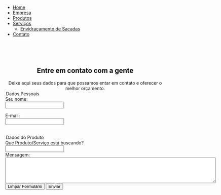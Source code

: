 <!DOCTYPE html>

<html lang="pt-BR">
<head>
<title>C.E.S.P.E.R</title>

<meta name="keywords" content="persianas, cortinas, envidraçamento, sacada">
<meta charset="utf-8">
<meta name="viewport" content="width=device-width, initial-scale=1">
<!-- CSS only -->
<link href="https://cdn.jsdelivr.net/npm/bootstrap@5.1.3/dist/css/bootstrap.min.css" rel="stylesheet" integrity="sha384-1BmE4kWBq78iYhFldvKuhfTAU6auU8tT94WrHftjDbrCEXSU1oBoqyl2QvZ6jIW3" crossorigin="anonymous">
<!-- JavaScript Bundle with Popper -->
<script src="https://cdn.jsdelivr.net/npm/bootstrap@5.1.3/dist/js/bootstrap.bundle.min.js" integrity="sha384-ka7Sk0Gln4gmtz2MlQnikT1wXgYsOg+OMhuP+IlRH9sENBO0LRn5q+8nbTov4+1p" crossorigin="anonymous"></script>

<link rel="stylesheet" href="estilo.css">
<link rel="stylesheet" href="https://cdnjs.cloudflare.com/ajax/libs/font-awesome/4.7.0/css/font-awesome.min.css">

</head>
  <head>
  <link rel="stylesheet" href="caixa1.css">
  <title>Contato</title>
  <link rel="stylesheet" type="text/css" href="fundo.css">
  </head>

  <div class="container mt-3"> <!--vai de 1 a 5-->
   <ul class="nav justify-content-center">
   <li class="nav-item">
   <a class="nav-link" href="index.html"><i class="fa fa-home w3-large"></i> Home</a>
   </li>

   <li class="nav-item">
   <a class="nav-link" href="empresa.html">Empresa</a>
   </li>

   <li class="nav-item dropdown">
   <a class="nav-link"  data-bs-toggle ="dropdown" href="produtos.html">Produtos</a>
   </li>

   <li class="nav-item dropdown">
   <a class="nav-link dropdown-toggle" data-bs-toggle="dropdown" href="serviços.html">Serviços</a>
   <ul class="dropdown-menu">
   <li><a class="dropdown-item" href="#">Envidraçamento de Sacadas</a></li>
   </ul>
   </li>

   <li class="nav-item">
   <a class="nav-link" href="contato.html">Contato</a>
   </li>
   </ul>
   </div>
   <body>
   </br>
   </br>
   </br> 

   <center>
   <div class="caixa2">
   <link rel="stylesheet" href="caixa2.css">
   <h2 style="color:black">Entre em contato com a gente</h2>
   </center>

   <div>
   <link rel="stylesheet" href="caixa3.css"> 
   <div class="caixa3">
   <center>
   <legend>Deixe aqui seus dados para que possamos entar em contato e oferecer o melhor orçamento.</legend>
   </center> 
   <legend>Dados Pessoais</legend>
   <label for="nome">Seu nome:</label>
   <br/>
   <input id="nome" type="text">
   <br/>

   <label for="email">E-mail:</label>
   <br/>
   <input id="email" type="email">
   <br/>
   <br/>
                    
   <legend>Dados do Produto</legend>
   <label>Que Produto/Serviço está buscando?</label>
   <br/>
   <input list="produtos">
   <datalist id="produtos">
   <option value="Persianas">
   <option value="Cortinas">
   <option value="Envidraçamento">
   <option value="Outro">
   </datalist>
   <br/>
   <label for="mensagem">Mensagem:</label><br/>
   <textarea id="mensagem" rows="5" cols="80"></textarea>
   <br/>
   <button type="reset">Limpar Formulário</button>
   <input id="botao" type="submit" value="Enviar">
   </form>
   </div>
   </div>
   </body>
</html>
